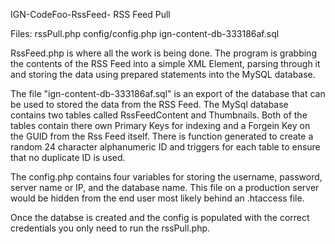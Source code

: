 IGN-CodeFoo-RssFeed-
RSS Feed Pull

Files:
rssPull.php
config/config.php
ign-content-db-333186af.sql

RssFeed.php is where all the work is being done. The program is grabbing the contents of the RSS Feed into a simple XML Element, parsing through it and storing the data using prepared statements into the MySQL database.

The file "ign-content-db-333186af.sql" is an export of the database that can be used to stored the data from the RSS Feed. The MySql database contains two tables called RssFeedContent and Thumbnails. Both of the tables contain there own Primary Keys for indexing and a Forgein Key on the GUID from the Rss Feed itself. There is function generated to create a random 24 character alphanumeric ID and triggers for each table to ensure that no duplicate ID is used.

The config.php contains four variables for storing the username, password, server name or IP, and the database name. This file on a production server would be hidden from the end user most likely behind an .htaccess file.

Once the databse is created and the config is populated with the correct credentials you only need to run the rssPull.php.  
